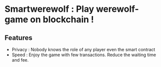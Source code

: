 # Smartwerewolf : Play werewolf-game on blockchain !

## Features

* Privacy : Nobody knows the role of any player even the smart contract
* Speed : Enjoy the game with few transactions. Reduce the waiting time and fee.
